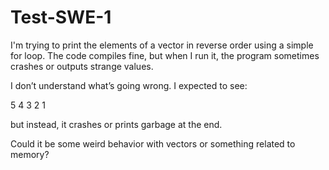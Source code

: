 # Test-SWE-1

I'm trying to print the elements of a vector in reverse order using a simple for loop. The code compiles fine, but when I run it, the program sometimes crashes or outputs strange values.

I don’t understand what’s going wrong. I expected to see:

5
4
3
2
1

but instead, it crashes or prints garbage at the end.

Could it be some weird behavior with vectors or something related to memory?
